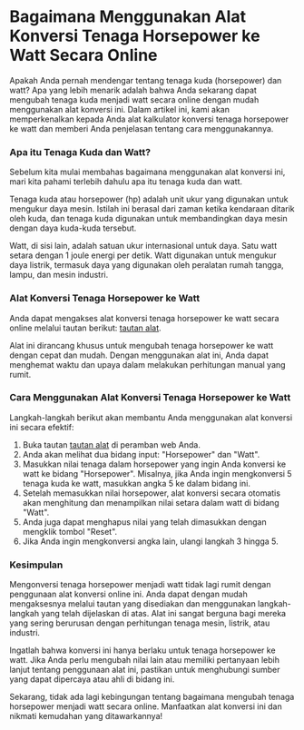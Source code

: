 Bagaimana Menggunakan Alat Konversi Tenaga Horsepower ke Watt Secara Online
===========================================================================

Apakah Anda pernah mendengar tentang tenaga kuda (horsepower) dan watt? Apa yang lebih menarik adalah bahwa Anda sekarang dapat mengubah tenaga kuda menjadi watt secara online dengan mudah menggunakan alat konversi ini. Dalam artikel ini, kami akan memperkenalkan kepada Anda alat kalkulator konversi tenaga horsepower ke watt dan memberi Anda penjelasan tentang cara menggunakannya.

### Apa itu Tenaga Kuda dan Watt?

Sebelum kita mulai membahas bagaimana menggunakan alat konversi ini, mari kita pahami terlebih dahulu apa itu tenaga kuda dan watt.

Tenaga kuda atau horsepower (hp) adalah unit ukur yang digunakan untuk mengukur daya mesin. Istilah ini berasal dari zaman ketika kendaraan ditarik oleh kuda, dan tenaga kuda digunakan untuk membandingkan daya mesin dengan daya kuda-kuda tersebut.

Watt, di sisi lain, adalah satuan ukur internasional untuk daya. Satu watt setara dengan 1 joule energi per detik. Watt digunakan untuk mengukur daya listrik, termasuk daya yang digunakan oleh peralatan rumah tangga, lampu, dan mesin industri.

### Alat Konversi Tenaga Horsepower ke Watt

Anda dapat mengakses alat konversi tenaga horsepower ke watt secara online melalui tautan berikut: [tautan alat](https://www.onlinecalculatorsfree.com/id/convert/horsepower-to-watts.html).

Alat ini dirancang khusus untuk mengubah tenaga horsepower ke watt dengan cepat dan mudah. Dengan menggunakan alat ini, Anda dapat menghemat waktu dan upaya dalam melakukan perhitungan manual yang rumit.

### Cara Menggunakan Alat Konversi Tenaga Horsepower ke Watt

Langkah-langkah berikut akan membantu Anda menggunakan alat konversi ini secara efektif:

1. Buka tautan [tautan alat](https://www.onlinecalculatorsfree.com/id/convert/horsepower-to-watts.html) di peramban web Anda.
2. Anda akan melihat dua bidang input: "Horsepower" dan "Watt".
3. Masukkan nilai tenaga dalam horsepower yang ingin Anda konversi ke watt ke bidang "Horsepower". Misalnya, jika Anda ingin mengkonversi 5 tenaga kuda ke watt, masukkan angka 5 ke dalam bidang ini.
4. Setelah memasukkan nilai horsepower, alat konversi secara otomatis akan menghitung dan menampilkan nilai setara dalam watt di bidang "Watt".
5. Anda juga dapat menghapus nilai yang telah dimasukkan dengan mengklik tombol "Reset".
6. Jika Anda ingin mengkonversi angka lain, ulangi langkah 3 hingga 5.

### Kesimpulan

Mengonversi tenaga horsepower menjadi watt tidak lagi rumit dengan penggunaan alat konversi online ini. Anda dapat dengan mudah mengaksesnya melalui tautan yang disediakan dan menggunakan langkah-langkah yang telah dijelaskan di atas. Alat ini sangat berguna bagi mereka yang sering berurusan dengan perhitungan tenaga mesin, listrik, atau industri.

Ingatlah bahwa konversi ini hanya berlaku untuk tenaga horsepower ke watt. Jika Anda perlu mengubah nilai lain atau memiliki pertanyaan lebih lanjut tentang penggunaan alat ini, pastikan untuk menghubungi sumber yang dapat dipercaya atau ahli di bidang ini.

Sekarang, tidak ada lagi kebingungan tentang bagaimana mengubah tenaga horsepower menjadi watt secara online. Manfaatkan alat konversi ini dan nikmati kemudahan yang ditawarkannya!